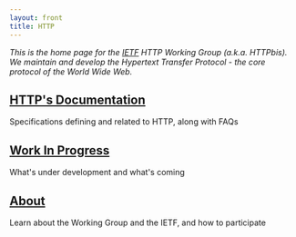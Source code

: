 ```yaml
---
layout: front
title: HTTP
---
```


_This is the home page for the [IETF](http://www.ietf.org/) HTTP Working Group (a.k.a. HTTPbis). We maintain and develop the Hypertext Transfer Protocol - the core protocol of the World Wide Web._



<div class="container">
  <div class="row special">
    <div class="col-md-4 jumbotron special">
      <h2><a href="/docs/">HTTP's Documentation</a></h2>
      <p>Specifications defining and related to HTTP, along with FAQs</p>
    </div>
    <div class="col-md-4 jumbotron special">
      <h2><a href="/wip/">Work In Progress</a></h2>
      <p>What's under development and what's coming</p>
    </div>
    <div class="col-md-4 jumbotron special">
      <h2><a href="/about/">About</a></h2>
      <p>Learn about the Working Group and the IETF, and how to participate</p>
    </div>
  </div>
</div>

